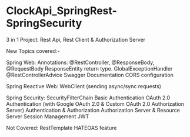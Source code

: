 # ClockApi_SpringRest-SpringSecurity

3 in 1 Project: Rest Api, Rest Client & Authorization Server

New Topics covered:-

Spring Web:
Annotations: @RestController, @ResponseBody, @RequestBody
ResponseEntity<T> return type.
GlobalExceptionHandler
@RestControllerAdvice
Swagger Documentation
CORS configuration

Spring Reactive Web:
WebClient (sending async/sync requests)

Spring Security:
SecurityFilterChain
Basic Authentication
OAuth 2.0 Authentication (with Google OAuth 2.0 & Custom OAuth 2.0 Authorization Server)
Authentication & Authorization
Authorization Server & Resource Server
Session Management
JWT


Not Covered:
RestTemplate
HATEOAS feature
